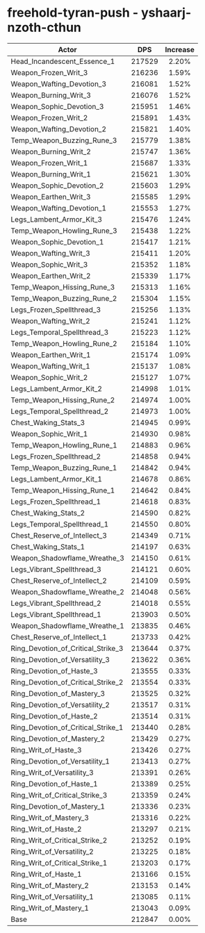 # freehold-tyran-push - yshaarj-nzoth-cthun
| Actor | DPS | Increase |
|---|:---:|:---:|
|Head_Incandescent_Essence_1|217529|2.20%|
|Weapon_Frozen_Writ_3|216236|1.59%|
|Weapon_Wafting_Devotion_3|216081|1.52%|
|Weapon_Burning_Writ_3|216076|1.52%|
|Weapon_Sophic_Devotion_3|215951|1.46%|
|Weapon_Frozen_Writ_2|215891|1.43%|
|Weapon_Wafting_Devotion_2|215821|1.40%|
|Temp_Weapon_Buzzing_Rune_3|215779|1.38%|
|Weapon_Burning_Writ_2|215747|1.36%|
|Weapon_Frozen_Writ_1|215687|1.33%|
|Weapon_Burning_Writ_1|215621|1.30%|
|Weapon_Sophic_Devotion_2|215603|1.29%|
|Weapon_Earthen_Writ_3|215585|1.29%|
|Weapon_Wafting_Devotion_1|215553|1.27%|
|Legs_Lambent_Armor_Kit_3|215476|1.24%|
|Temp_Weapon_Howling_Rune_3|215438|1.22%|
|Weapon_Sophic_Devotion_1|215417|1.21%|
|Weapon_Wafting_Writ_3|215411|1.20%|
|Weapon_Sophic_Writ_3|215352|1.18%|
|Weapon_Earthen_Writ_2|215339|1.17%|
|Temp_Weapon_Hissing_Rune_3|215313|1.16%|
|Temp_Weapon_Buzzing_Rune_2|215304|1.15%|
|Legs_Frozen_Spellthread_3|215256|1.13%|
|Weapon_Wafting_Writ_2|215241|1.12%|
|Legs_Temporal_Spellthread_3|215223|1.12%|
|Temp_Weapon_Howling_Rune_2|215184|1.10%|
|Weapon_Earthen_Writ_1|215174|1.09%|
|Weapon_Wafting_Writ_1|215137|1.08%|
|Weapon_Sophic_Writ_2|215127|1.07%|
|Legs_Lambent_Armor_Kit_2|214998|1.01%|
|Temp_Weapon_Hissing_Rune_2|214974|1.00%|
|Legs_Temporal_Spellthread_2|214973|1.00%|
|Chest_Waking_Stats_3|214945|0.99%|
|Weapon_Sophic_Writ_1|214930|0.98%|
|Temp_Weapon_Howling_Rune_1|214883|0.96%|
|Legs_Frozen_Spellthread_2|214858|0.94%|
|Temp_Weapon_Buzzing_Rune_1|214842|0.94%|
|Legs_Lambent_Armor_Kit_1|214678|0.86%|
|Temp_Weapon_Hissing_Rune_1|214642|0.84%|
|Legs_Frozen_Spellthread_1|214618|0.83%|
|Chest_Waking_Stats_2|214590|0.82%|
|Legs_Temporal_Spellthread_1|214550|0.80%|
|Chest_Reserve_of_Intellect_3|214349|0.71%|
|Chest_Waking_Stats_1|214197|0.63%|
|Weapon_Shadowflame_Wreathe_3|214150|0.61%|
|Legs_Vibrant_Spellthread_3|214121|0.60%|
|Chest_Reserve_of_Intellect_2|214109|0.59%|
|Weapon_Shadowflame_Wreathe_2|214048|0.56%|
|Legs_Vibrant_Spellthread_2|214018|0.55%|
|Legs_Vibrant_Spellthread_1|213903|0.50%|
|Weapon_Shadowflame_Wreathe_1|213835|0.46%|
|Chest_Reserve_of_Intellect_1|213733|0.42%|
|Ring_Devotion_of_Critical_Strike_3|213644|0.37%|
|Ring_Devotion_of_Versatility_3|213622|0.36%|
|Ring_Devotion_of_Haste_3|213555|0.33%|
|Ring_Devotion_of_Critical_Strike_2|213554|0.33%|
|Ring_Devotion_of_Mastery_3|213525|0.32%|
|Ring_Devotion_of_Versatility_2|213517|0.31%|
|Ring_Devotion_of_Haste_2|213514|0.31%|
|Ring_Devotion_of_Critical_Strike_1|213440|0.28%|
|Ring_Devotion_of_Mastery_2|213429|0.27%|
|Ring_Writ_of_Haste_3|213426|0.27%|
|Ring_Devotion_of_Versatility_1|213413|0.27%|
|Ring_Writ_of_Versatility_3|213391|0.26%|
|Ring_Devotion_of_Haste_1|213389|0.25%|
|Ring_Writ_of_Critical_Strike_3|213359|0.24%|
|Ring_Devotion_of_Mastery_1|213336|0.23%|
|Ring_Writ_of_Mastery_3|213316|0.22%|
|Ring_Writ_of_Haste_2|213297|0.21%|
|Ring_Writ_of_Critical_Strike_2|213252|0.19%|
|Ring_Writ_of_Versatility_2|213225|0.18%|
|Ring_Writ_of_Critical_Strike_1|213203|0.17%|
|Ring_Writ_of_Haste_1|213166|0.15%|
|Ring_Writ_of_Mastery_2|213153|0.14%|
|Ring_Writ_of_Versatility_1|213085|0.11%|
|Ring_Writ_of_Mastery_1|213043|0.09%|
|Base|212847|0.00%|

